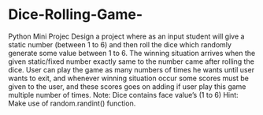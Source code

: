 # Dice-Rolling-Game-
Python Mini Projec
Design a project where as an input student will give a static number (between 1 to 6) and then
roll the dice which randomly generate some value between 1 to 6. The winning situation arrives
when the given static/fixed number exactly same to the number came after rolling the dice.
User can play the game as many numbers of times he wants until user wants to exit, and
whenever winning situation occur some scores must be given to the user, and these scores goes
on adding if user play this game multiple number of times.
Note: Dice contains face value’s (1 to 6)
Hint: Make use of random.randint() function.
